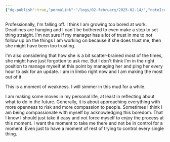 ```yaml
---
{"dg-publish":true,"permalink":"/logs/02-february/2025-02-14/","noteIcon":"","created":"2025-02-14"}
---
```


Professionally, I'm falling off. I think I am growing too bored at work. Deadlines are hanging and I can't be bothered to even make a step to set thing straight. I'm not sure if my manager has a lot of trust in me to not follow up on the things I am working on because if she does trust me, then she might have been too trusting.

I'm also considering that how she is a bit scatter-brained most of the times, she might have just forgotten to ask me. But I don't think I'm in the right position to manage myself at this point by managing her and ping her every hour to ask for an update. I am in limbo right now and I am making the most out of it.

This is a moment of weakness. I will simmer in this mud for a while.

I am making some moves in my personal life, at least in reflecting about what to do in the future. Generally, it is about approaching everything with more openness to risk and more compassion to people. Sometimes I think I am being compassionate with myself by acknowledging this boredom. That I know I should just take it easy and not force myself to enjoy the process at this moment. I want the moment to take me there and not be in control for a moment. Even just to have a moment of rest of trying to control every single thing.